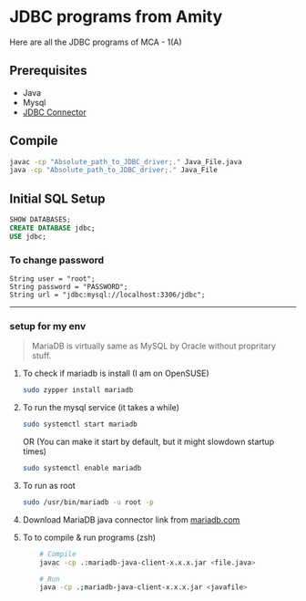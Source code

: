 # JDBC programs from Amity

Here are all the JDBC programs of MCA - 1(A) 

## Prerequisites 

- Java 
- Mysql
- [JDBC Connector](https://dev.mysql.com/downloads/connector/j/)

## Compile 

```cmd
javac -cp "Absolute_path_to_JDBC_driver;." Java_File.java
java -cp "Absolute_path_to_JDBC_driver;." Java_File
```


## Initial SQL Setup

```sql
SHOW DATABASES;
CREATE DATABASE jdbc;
USE jdbc; 
```

### To change password
```
String user = "root";
String password = "PASSWORD";
String url = "jdbc:mysql://localhost:3306/jdbc";
```

---

### setup for my env

> MariaDB is virtually same as MySQL by Oracle without propritary stuff.

1. To check if mariadb is install (I am on OpenSUSE)
    ```bash
    sudo zypper install mariadb
    ```
1. To run the mysql service (it takes a while)
    ```bash
    sudo systemctl start mariadb
    ```
    OR (You can make it start by default, but it might slowdown startup times)
    ```bash
    sudo systemctl enable mariadb
    ```

1. To run as root
    ```bash
    sudo /usr/bin/mariadb -u root -p
    ```
1. Download MariaDB java connector link from [mariadb.com](https://mariadb.com/downloads/connectors/connectors-data-access/java8-connector/)
1. To to compile & run programs (zsh)
    ```zsh
        # Compile
        javac -cp .:mariadb-java-client-x.x.x.jar <file.java>

        # Run
        java -cp .;mariadb-java-client-x.x.x.jar <javafile>
    ```